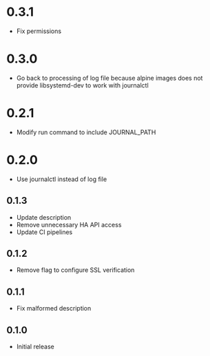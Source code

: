 <!-- https://developers.home-assistant.io/docs/add-ons/presentation#keeping-a-changelog -->

# 0.3.1 

- Fix permissions

# 0.3.0

- Go back to processing of log file because alpine images does not provide libsystemd-dev to work with journalctl

# 0.2.1 

- Modify run command to include JOURNAL_PATH

# 0.2.0 

- Use journalctl instead of log file

## 0.1.3 

- Update description
- Remove unnecessary HA API access
- Update CI pipelines

## 0.1.2

- Remove flag to configure SSL verification

## 0.1.1

- Fix malformed description

## 0.1.0

- Initial release
